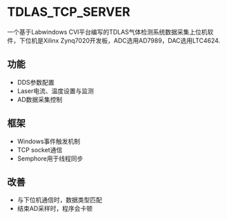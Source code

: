 # TDLAS_TCP_SERVER
一个基于Labwindows CVI平台编写的TDLAS气体检测系统数据采集上位机软件，下位机是Xilinx Zynq7020开发板，ADC选用AD7989，DAC选用LTC4624.

## 功能
* DDS参数配置
* Laser电流、温度设置与监测
* AD数据采集控制

## 框架
* Windows事件触发机制
* TCP socket通信
* Semphore用于线程同步

## 改善
* 与下位机通信时，数据类型匹配
* 结束AD采样时，程序会卡顿
